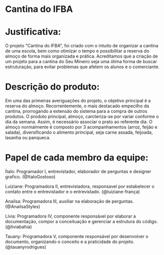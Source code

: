# Cantina do IFBA

# Justificativa:
O projeto "Cantina do IFBA", foi criado com o intuito de organizar a cantina de uma escola, bem como otimizar o tempo e possibilitar a reserva do almoço de forma mais organizada e prática. 
Acreditamos que a criação de um projeto para a cantina do Seu Mineiro seja uma ótima forma de buscar estruturação, para evitar problemas que afetem os alunos e o comerciante.

# Descrição do produto:
Em uma das primeiras averiguações do projeto, o objetivo principal é a reserva do almoço. Recorrentemente, o mais destacado empecilho da cantina, prorrogando a extensão do sistema para a compra de outros produtos. 
O produto principal, almoço, carcteriza-se por variar conforme o dia da semana. Assim, é necessário associar o prato ao referente dia.
O almoço normalmente é composto por 3 acompanhamentos (arroz, feijão e salada), diversificando o alimento principal, seja carne assada, feijoada, lasanha ou panqueca.

# Papel de cada membro da equipe:
Ítalo: Programador I, entrevistador, elaborador de perguntas e designer grafico. (@ItaloGostoso)

Luiziane: Programadora II, entrevistadora,  responsavel por estabelecer o contato entre o entrevistador e o entrevistado. (@luiziane-frança)

Anailsa: Programadora III, auxiliar na elaboração de perguntas.(@AnailsaStyles)

Lívia: Programadora IV, componente responsável por elaborar a documentação, compor a conceituação e gerenciar a estrutura do código.(@liviabahia)

Tauany: Programadora V, componente responsável por desenvolver o documento, organizando o conceito e a praticidade do projeto. (@tauanyrodrigues)
